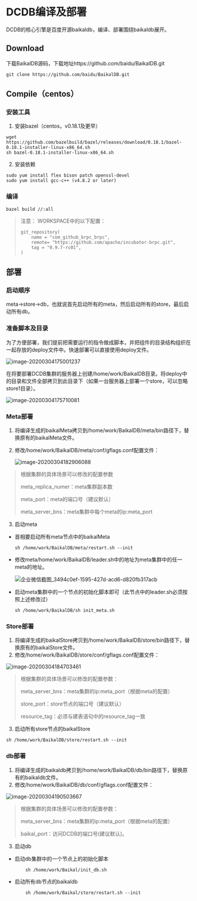 # 	DCDB编译及部署

DCDB的核心引擎是百度开源baikaldb，编译、部署围绕baikaldb展开。

## Download

下载BaikalDB源码，下载地址https://github.com/baidu/BaikalDB.git

``` shell
git clone https://github.com/baidu/BaikalDB.git
```

## Compile（centos）

### 安装工具

1. 安装bazel（centos，v0.18.1及更早）

```shell
wget https://github.com/bazelbuild/bazel/releases/download/0.18.1/bazel-0.18.1-installer-linux-x86_64.sh
sh bazel-0.18.1-installer-linux-x86_64.sh
```

2. 安装依赖

```shell
sudo yum install flex bison patch openssl-devel
sudo yum install gcc-c++ (v4.8.2 or later)
```

### 编译

```shell
bazel build //:all
```

> 注意： WORKSPACE中的以下配置：
>
> ```shell
> git_repository(
>     name = "com_github_brpc_brpc",
>     remote= "https://github.com/apache/incubator-brpc.git",
>     tag = "0.9.7-rc01",
> )
> ```

## 部署

### 启动顺序

meta->store->db，也就说首先启动所有的meta，然后启动所有的store，最后启动所有db。

### 准备脚本及目录

为了方便部署，我们提前把需要运行的指令做成脚本，并把组件的目录结构组织在一起存放的deploy文件中。快速部署可以直接使用deploy文件。

![image-20200304175001237](/Users/liuyong/Desktop/123/image-20200304175001237.png)

在将要部署DCDB集群的服务器上创建/home/work/BaikalDB目录。将deploy中的目录和文件全部拷贝到此目录下（如果一台服务器上部署一个store，可以忽略store1目录）。

![image-20200304175710081](/Users/liuyong/Desktop/123/2.png)

### Meta部署

1. 将编译生成的baikalMeta拷贝到/home/work/BaikalDB/meta/bin路径下，替换原有的baikalMeta文件。

2. 修改/home/work/BaikalDB/meta/conf/gflags.conf配置文件：

   ![image-20200304182906088](/Users/liuyong/Desktop/123/3.png)

> 根据集群的具体场景可以修改的配置参数
>
> meta_replica_numer：meta集群副本数
>
> meta_port：meta的端口号（建议默认）
>
> meta_server_bns：meta集群中每个meta的ip:meta_port

3. 启动meta	
- 首相要启动所有meta节点中的baikalMeta

   ```shell
   sh /home/work/BaikalDB/meta/restart.sh --init
   ```
- 修改meta/home/work/BaikalDB/leader.sh中的地址为meta集群中的任一meta的地址。
  
   ![企业微信截图_3494c0ef-1595-427d-acd6-d820fb317acb](/Users/liuyong/Desktop/123/4.png)
   
- 启动meta集群中的一个节点的初始化脚本即可（此节点中的leader.sh必须按照上述修改过）

   ```shell
   sh /home/work/BaikalDB/sh init_meta.sh
   ```

### Store部署

1. 将编译生成的baikalStore拷贝到/home/work/BaikalDB/store/bin路径下，替换原有的baikalStore文件。
2. 修改/home/work/BaikalDB/store/conf/gflags.conf配置文件：

![image-20200304184703461](/Users/liuyong/Desktop/123/5.png)

> 根据集群的具体场景可以修改的配置参数：
>
> meta_server_bns：meta集群的ip:meta_port（根据meta的配置）
>
> store_port：store节点的端口号（建议默认）
>
> resource_tag：必须与建表语句中的resource_tag一致

3. 启动所有store节点的baikalStore

```shell
sh /home/work/BaikalDB/store/restart.sh --init
```

### db部署

1. 将编译生成的baikaldb拷贝到/home/work/BaikalDB/db/bin路径下，替换原有的baikaldb文件。
2. 修改/home/work/BaikalDB/db/conf/gflags.conf配置文件：

![image-20200304190503667](/Users/liuyong/Desktop/123/6.png)

> 根据集群的具体场景可以修改的配置参数：
>
> meta_server_bns：meta集群的ip:meta_port（根据meta的配置）
>
> baikal_port：访问DCDB的端口号(建议默认)。

3. 启动db

- 启动db集群中的一个节点上的初始化脚本
	```shell
		sh /home/work/Baikal/init_db.sh
	```
- 启动所有db节点的baikaldb
	```shell
		sh /home/work/Baikal/store/restart.sh --init
	```


